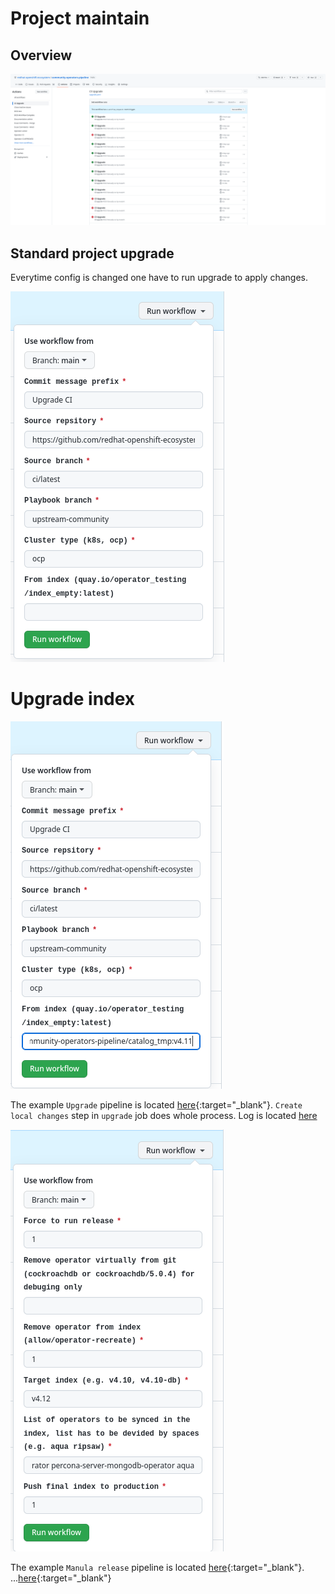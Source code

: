 # Project maintain

## Overview
![PR](images/project-upgrade-action.png)

## Standard project upgrade

Everytime config is changed one have to run upgrade to apply changes.

![PR](images/project-upgrade-std.png)

# Upgrade index

![PR](images/upgrade_with_index_upgrade.png)

The example `Upgrade` pipeline is located [here](https://github.com/redhat-openshift-ecosystem/community-operators-prod/actions/runs/3739655547){:target="_blank"}. `Create local changes` step in `upgrade` job does whole process. Log is located [here](https://github.com/redhat-openshift-ecosystem/community-operators-prod/actions/runs/3739655547/jobs/6347120232) 


![PR](images/manual_replease_after_index_upgrade.png)

The example `Manula release` pipeline is located [here](https://github.com/redhat-openshift-ecosystem/community-operators-prod/actions/runs/3740100606/jobs/6348077719){:target="_blank"}. ...[here](https://github.com/redhat-openshift-ecosystem/community-operators-prod/actions/runs/3740100606/jobs/6349116153){:target="_blank"}